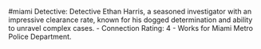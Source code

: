 #miami 
Detective: Detective Ethan Harris, a seasoned investigator with an impressive clearance rate, known for his dogged determination and ability to unravel complex cases. - Connection Rating: 4 - Works for Miami Metro Police Department.